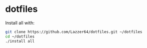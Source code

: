 # dotfiles
Install all with:
```bash
git clone https://github.com/Lazzer64/dotfiles.git ~/dotfiles
cd ~/dotfiles
./install all
```
